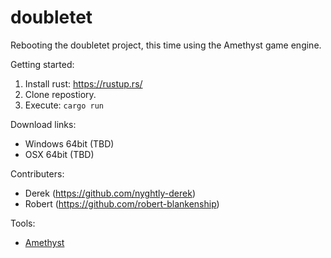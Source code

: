 # doubletet
Rebooting the doubletet project, this time using the Amethyst game engine. 

Getting started:
1. Install rust: https://rustup.rs/
2. Clone repostiory.
2. Execute: `cargo run`

Download links:
- Windows 64bit (TBD)
- OSX 64bit (TBD)

Contributers:
- Derek (https://github.com/nyghtly-derek)
- Robert (https://github.com/robert-blankenship)

Tools:
- [Amethyst](https://amethyst.rs/)

